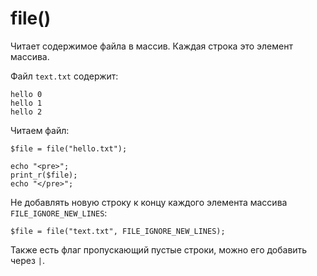 # file()
Читает содержимое файла в массив. Каждая строка это элемент массива.

Файл `text.txt` содержит:

    hello 0
    hello 1
    hello 2

Читаем файл:

    $file = file("hello.txt");

    echo "<pre>";
    print_r($file);
    echo "</pre>";

Не добавлять новую строку к концу каждого элемента массива `FILE_IGNORE_NEW_LINES`:

    $file = file("text.txt", FILE_IGNORE_NEW_LINES);

Также есть флаг пропускающий пустые строки, можно его добавить через `|`.
